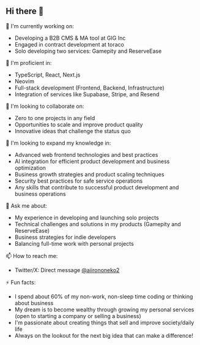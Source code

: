 ## Hi there 👋

🔭 I'm currently working on:
- Developing a B2B CMS & MA tool at GIG Inc
- Engaged in contract development at toraco
- Solo developing two services: Gamepity and ReserveEase

🌱 I'm proficient in:
- TypeScript, React, Next.js
- Neovim
- Full-stack development (Frontend, Backend, Infrastructure)
- Integration of services like Supabase, Stripe, and Resend

👯 I'm looking to collaborate on:
- Zero to one projects in any field
- Opportunities to scale and improve product quality
- Innovative ideas that challenge the status quo

🤔 I'm looking to expand my knowledge in:
- Advanced web frontend technologies and best practices
- AI integration for efficient product development and business optimization
- Business growth strategies and product scaling techniques
- Security best practices for safe service operations
- Any skills that contribute to successful product development and business operations

💬 Ask me about:
- My experience in developing and launching solo projects
- Technical challenges and solutions in my products (Gamepity and ReserveEase)
- Business strategies for indie developers
- Balancing full-time work with personal projects

📫 How to reach me:
- Twitter/X: Direct message [@aiirononeko2](https://x.com/aiirononeko2)

⚡ Fun facts:
- I spend about 60% of my non-work, non-sleep time coding or thinking about business
- My dream is to become wealthy through growing my personal services (open to starting a company or selling a business)
- I'm passionate about creating things that sell and improve society/daily life
- Always on the lookout for the next big idea that can make a difference!
